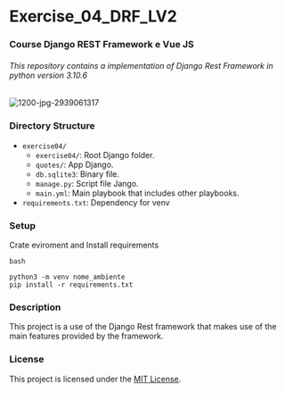 # Exercise_04_DRF_LV2
### Course Django REST Framework e Vue JS 
###### This repository contains a implementation of Django Rest Framework in python version 3.10.6
![1200-jpg-2939061317](https://github.com/mafrarrix/exercise_04_DRF_LV2/assets/84633068/3ea0df61-784d-4646-b414-22ea7e4224e8)

### Directory Structure

- `exercise04/`
    - `exercise04/`: Root Django folder.
    - `quotes/`: App Django.
    - `db.sqlite3`: Binary file.
    - `manage.py`: Script file Jango.
    - `main.yml`: Main playbook that includes other playbooks.
- `requirements.txt`: Dependency for venv

### Setup
Crate eviroment and Install requirements 

`bash`
```
python3 -m venv nome_ambiente 
pip install -r requirements.txt
```
### Description
This project is a use of the Django Rest framework that makes use of the main features provided by the framework.
### License
This project is licensed under the [MIT License](LICENSE).
